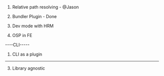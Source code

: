 1. Relative path resolving - @Jason
2. Bundler Plugin - Done

4. Dev mode with HRM
5. OSP in FE

----CLI-----
1.  CLI as a plugin

---
3. Library agnostic